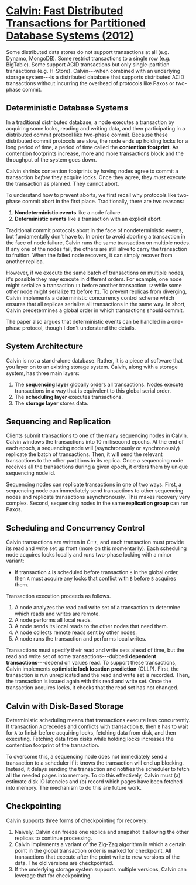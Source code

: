 # [Calvin: Fast Distributed Transactions for Partitioned Database Systems (2012)](https://scholar.google.com/scholar?cluster=11098336506858442351)
Some distributed data stores do not support transactions at all (e.g. Dynamo,
MongoDB). Some restrict transactions to a single row (e.g. BigTable). Some
support ACID transactions but only single-partition transactions (e.g.
H-Store). Calvin---when combined with an underlying storage system---is a
distributed database that supports distributed ACID transactions without
incurring the overhead of protocols like Paxos or two-phase commit.

## Deterministic Database Systems
In a traditional distributed database, a node executes a transaction by
acquiring some locks, reading and writing data, and then participating in a
distributed commit protocol like two-phase commit. Because these distributed
commit protocols are slow, the node ends up holding locks for a long period of
time, a period of time called the **contention footprint**. As contention
footprints increase, more and more transactions block and the throughput of the
system goes down.

Calvin shrinks contention footprints by having nodes agree to commit a
transaction *before* they acquire locks. Once they agree, they *must* execute
the transaction as planned. They cannot abort.

To understand how to prevent aborts, we first recall why protocols like
two-phase commit abort in the first place. Traditionally, there are two
reasons:

1. **Nondeterministic events** like a node failure.
2. **Deterministic events** like a transaction with an explicit abort.

Traditional commit protocols abort in the face of nondeterministic events, but
fundamentally don't have to. In order to avoid aborting a transaction in the
face of node failure, Calvin runs the same transaction on multiple nodes. If
any one of the nodes fail, the others are still alive to carry the transaction
to fruition. When the failed node recovers, it can simply recover from another
replica.

However, if we execute the same batch of transactions on multiple nodes, it's
possible they may execute in different orders. For example, one node might
serialize a transaction `T1` before another transaction `T2` while some other
node might serialize `T2` before `T1`. To prevent replicas from diverging,
Calvin implements a deterministic concurrency control scheme which ensures that
all replicas serialize all transactions in the same way. In short, Calvin
predetermines a global order in which transactions should commit.

<!-- TODO(mwhittaker): Understand this part of the paper. -->
The paper also argues that deterministic events can be handled in a one-phase
protocol, though I don't understand the details.

## System Architecture
Calvin is not a stand-alone database. Rather, it is a piece of software that
you layer on to an existing storage system. Calvin, along with a storage
system, has three main layers:

1. The **sequencing layer** globally orders all transactions. Nodes execute
   transactions in a way that is equivalent to this global serial order.
2. The **scheduling layer** executes transactions.
3. The **storage layer** stores data.

## Sequencing and Replication
Clients submit transactions to one of the many sequencing nodes in Calvin.
Calvin windows the transactions into 10 millisecond epochs. At the end of each
epoch, a sequencing node will (asynchronously or synchronously) replicate the
batch of transactions. Then, it will send the relevant transactions to the
other partitions in its replica. Once a sequencing node receives all the
transactions during a given epoch, it orders them by unique sequencing node id.

Sequencing nodes can replicate transactions in one of two ways. First, a
sequencing node can immediately send transactions to other sequencing nodes and
replicate transactions asynchronously. This makes recovery very complex.
Second, sequencing nodes in the same **replication group** can run Paxos.

## Scheduling and Concurrency Control
Calvin transactions are written in C++, and each transaction must provide its
read and write set up front (more on this momentarily). Each scheduling node
acquires locks locally and runs two-phase locking with a minor variant:

- If transaction `A` is scheduled before transaction `B` in the global order,
  then `A` must acquire any locks that conflict with `B` before `B` acquires
  them.

Transaction execution proceeds as follows.

1. A node analyzes the read and write set of a transaction to determine which
   reads and writes are remote.
2. A node performs all local reads.
3. A node sends its local reads to the other nodes that need them.
4. A node collects remote reads sent by other nodes.
5. A node runs the transaction and performs local writes.

Transactions must specify their read and write sets ahead of time, but the read
and write set of some transactions---dubbed **dependent transactions**---depend
on values read. To support these transactions, Calvin implements **optimistic
lock location prediction** (OLLP). First, the transaction is run unreplicated
and the read and write set is recorded. Then, the transaction is issued again
with this read and write set. Once the transaction acquires locks, it checks
that the read set has not changed.

## Calvin with Disk-Based Storage
Deterministic scheduling means that transactions execute less concurrently. If
transaction `A` precedes and conflicts with transaction `B`, then `B` has to
wait for `A` to finish before acquiring locks, fetching data from disk, and
then executing. Fetching data from disks while holding locks increases the
contention footprint of the transaction.

To overcome this, a sequencing node does not immediately send a transaction to
a scheduler if it knows the transaction will end up blocking. Instead, it
delays sending the transaction and notifies the scheduler to fetch all the
needed pages into memory. To do this effectively, Calvin must (a) estimate disk
IO latencies and (b) record which pages have been fetched into memory. The
mechanism to do this are future work.

## Checkpointing
Calvin supports three forms of checkpointing for recovery:

1. Naively, Calvin can freeze one replica and snapshot it allowing the other
   replicas to continue processing.
2. Calvin implements a variant of the Zig-Zag algorithm in which a certain
   point in the global transaction order is marked for checkpoint. All
   transactions that execute after the point write to new versions of the data.
   The old versions are checkpointed.
3. If the underlying storage system supports multiple versions, Calvin can
   leverage that for checkpointing.
